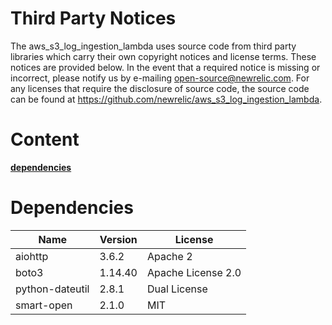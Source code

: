 # Third Party Notices
The aws_s3_log_ingestion_lambda uses source code from third party libraries which carry their own copyright notices and license terms. These notices are provided below.
In the event that a required notice is missing or incorrect, please notify us by e-mailing open-source@newrelic.com.
For any licenses that require the disclosure of source code, the source code can be found at https://github.com/newrelic/aws_s3_log_ingestion_lambda.
# Content
**[dependencies](#dependencies)**

# Dependencies
| Name              | Version    | License                                                      |
|-------------------|------------|--------------------------------------------------------------|
| aiohttp           | 3.6.2      | Apache 2                                                     |
| boto3             | 1.14.40    | Apache License 2.0                                           |
| python-dateutil   | 2.8.1      | Dual License                                                 |
| smart-open        | 2.1.0      | MIT                                                          |
